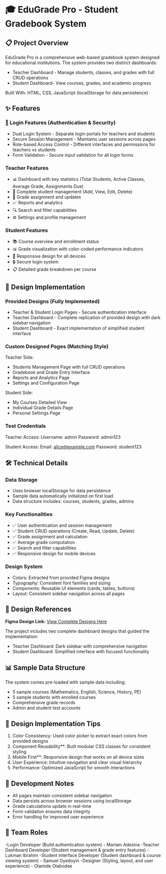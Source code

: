 # 🎓 EduGrade Pro - Student Gradebook System

## 📋 Project Overview

EduGrade Pro is a comprehensive web-based gradebook system designed for educational institutions. The system provides two distinct dashboards:

- Teacher Dashboard - Manage students, classes, and grades with full CRUD operations
- Student Dashboard- View courses, grades, and academic progress

Built With: HTML, CSS, JavaScript (localStorage for data persistence)


## ✨ Features

### 🔐 Login Features (Authentication & Security)
- Dual Login System - Separate login portals for teachers and students
- Secure Session Management - Maintains user sessions across pages
- Role-based Access Control - Different interfaces and permissions for teachers vs students
- Form Validation - Secure input validation for all login forms



### Teacher Features
- 📊 Dashboard with key statistics (Total Students, Active Classes, Average Grade, Assignments Due)
- 👥 Complete student management (Add, View, Edit, Delete)
- 📝 Grade assignment and updates
- 📈 Reports and analytics
- 🔍 Search and filter capabilities
- ⚙️ Settings and profile management

### Student Features
- 📚 Course overview and enrollment status
- 📊 Grade visualization with color-coded performance indicators
- 📱 Responsive design for all devices
- 🔒 Secure login system
- 📋 Detailed grade breakdown per course


## 🎨 Design Implementation

### Provided Designs (Fully Implemented)
- Teacher & Student Login Pages - Secure authentication interface
- Teacher Dashboard - Complete replication of provided design with dark sidebar navigation
- Student Dashboard - Exact implementation of simplified student interface

### Custom Designed Pages (Matching Style)
Teacher Side:
- Students Management Page with full CRUD operations
- Gradebook and Grade Entry Interface
- Reports and Analytics Page
- Settings and Configuration Page

Student Side:
- My Courses Detailed View
- Individual Grade Details Page
- Personal Settings Page



### Test Credentials

Teacher Access:
Username: admin
Password: admin123


Student Access:
Email: alice@example.com
Password: student123



## 🛠️ Technical Details

### Data Storage
- Uses browser localStorage for data persistence
- Sample data automatically initialized on first load
- Data structure includes: courses, students, grades, admins

### Key Functionalities
- ✅ User authentication and session management
- ✅ Student CRUD operations (Create, Read, Update, Delete)
- ✅ Grade assignment and calculation
- ✅ Average grade computation
- ✅ Search and filter capabilities
- ✅ Responsive design for mobile devices

### Design System
- Colors: Extracted from provided Figma designs
- Typography: Consistent font families and sizing
- Components: Reusable UI elements (cards, tables, buttons)
- Layout: Consistent sidebar navigation across all pages


## 🎯 Design References

**Figma Design Link:** [View Complete Designs Here](https://www.figma.com/design/UjX996gfrE4goihVdlyhoW/EduGrade-Pro?node-id=0-1&p=f&t=Y6YsIFISUyVZPAcf-0)

The project includes two complete dashboard designs that guided the implementation:
- Teacher Dashboard: Dark sidebar with comprehensive navigation
- Student Dashboard: Simplified interface with focused functionality

## 📊 Sample Data Structure

The system comes pre-loaded with sample data including:
- 5 sample courses (Mathematics, English, Science, History, PE)
- 5 sample students with enrolled courses
- Comprehensive grade records
- Admin and student test accounts


## 🎨 Design Implementation Tips

1. Color Consistency: Used color picker to extract exact colors from provided designs
2. Component Reusability**: Built modular CSS classes for consistent styling
3. Mobile First**: Responsive design that works on all device sizes
4. User Experience: Intuitive navigation and clear visual hierarchy
5. Performance: Optimized JavaScript for smooth interactions


## 🔧 Development Notes

- All pages maintain consistent sidebar navigation
- Data persists across browser sessions using localStorage
- Grade calculations update in real-time
- Form validation ensures data integrity
- Error handling for improved user experience


## 👥 Team Roles
-Login Developer (Build authentication system) - Mariam Adesina
-Teacher Dashboard Developer (Student management & grade entry features) - Lukman Ibrahim
-Student Interface Developer (Student dashboard & course viewing system) - Samuel Oyedoyin
-Designer (Styling, layout, and user experience) - Olamide Olabodee

